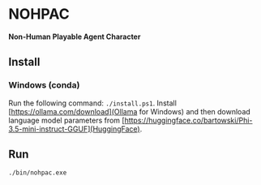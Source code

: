 # NOHPAC
**Non-Human Playable Agent Character**


## Install
### Windows (conda)
Run the following command: `./install.ps1`. Install [https://ollama.com/download](Ollama for Windows) and then download language model parameters from [https://huggingface.co/bartowski/Phi-3.5-mini-instruct-GGUF](HuggingFace).
## Run
`./bin/nohpac.exe`
